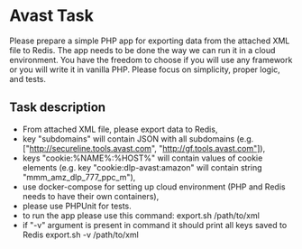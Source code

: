 # Avast Task

Please prepare a simple PHP app for exporting data from the attached XML file to Redis.
The app needs to be done the way we can run it in a cloud environment.
You have the freedom to choose if you will use any framework or you will write it in vanilla PHP.
Please focus on simplicity, proper logic, and tests.

## Task description

- From attached XML file, please export data to Redis,
- key "subdomains" will contain JSON with all subdomains (e.g. ["http://secureline.tools.avast.com", "http://gf.tools.avast.com"]),
- keys "cookie:%NAME%:%HOST%" will contain values of cookie elements (e.g. key "cookie:dlp-avast:amazon" will contain string "mmm_amz_dlp_777_ppc_m"),
- use docker-compose for setting up cloud environment (PHP and Redis needs to have their own containers),
- please use PHPUnit for tests.
- to run the app please use this command:
	export.sh /path/to/xml 
- if "-v" argument is present in command it should print all keys saved to Redis
	export.sh -v /path/to/xml